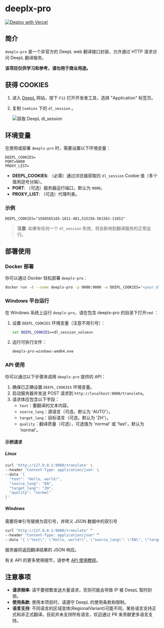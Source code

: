 # deeplx-pro

[![Deploy with Vercel](https://vercel.com/button)](https://vercel.com/new/clone?repository-url=https%3A%2F%2Fgithub.com%2Fxiaozhou26%2Fdeeplx-pro&env=DEEPL_COOKIES&project-name=deeplx-pro&repository-name=deeplx-pro)

## 简介

`deeplx-pro` 是一个非官方的 DeepL web 翻译接口封装，允许通过 HTTP 请求访问 DeepL 翻译服务。

**该项目仅供学习和参考，请勿用于商业用途。**

## 获得 COOKIES

1. 进入 [DeepL](https://www.deepl.com) 网站，按下 `F12` 打开开发者工具，选择 "Application" 标签页。
2. 复制 `Cookies` 下的 `dl_session` 。

   ![获取 DeepL dl_session](https://cdn.jsdmirror.com/gh/xiaozhou26/tuph@main/images/2024-03-07%20120245.png)

## 环境变量

在使用或部署 `deeplx-pro` 时，需要设置以下环境变量：

```plaintext
DEEPL_COOKIES=
PORT=9000
PROXY_LIST=
```

- **DEEPL_COOKIES**: （必需）通过浏览器获取的 `dl_session` Cookie 值（多个值用逗号分隔）。
- **PORT**: （可选）服务器运行端口，默认为 `9000`。
- **PROXY_LIST**: （可选）代理列表。

### 示例

```
DEEPL_COOKIES="1560565165-1811-481,515156-561561-11651"
```

> **注意**: 如果有任何一个 `dl_session` 失效，将会影响到翻译服务的正常运行。

## 部署使用

### Docker 部署

你可以通过 Docker 轻松部署 `deeplx-pro`：

```bash
docker run -d --name deeplx-pro -p 9000:9000 -e DEEPL_COOKIES="<your_dl_session_values>" xiaoxiaofeihh/deeplx-pro:latest
```

### Windows 平台运行

在 Windows 系统上运行 `deeplx-pro`，请在包含 deeplx-pro 的目录下打开`cmd` ：

1. 设置 `DEEPL_COOKIES` 环境变量（注意不用引号）：
   ```bat
   set DEEPL_COOKIES=<dl_session_values>
   ```
2. 运行可执行文件：
   ```bat
   deeplx-pro-windows-amd64.exe
   ```

### API 使用

你可以通过以下步骤来调用 `deeplx-pro` 提供的 API：

1. 确保已正确设置 `DEEPL_COOKIES` 环境变量。
2. 启动服务器并发送 POST 请求到 `http://localhost:9000/translate`。
3. 请求体应包含以下字段：
   - `text`：要翻译的文本内容。
   - `source_lang`：源语言（可选，默认为 'AUTO'）。
   - `target_lang`：目标语言（可选，默认为 'ZH'）。
   - `quality`：翻译质量（可选），可选值为 'normal' 或 'fast'，默认为 'normal'。

#### 示例请求

##### Linux

```sh
curl 'http://127.0.0.1:9000/translate' \
--header 'Content-Type: application/json' \
--data '{
  "text": "Hello, world!",
  "source_lang": "EN",
  "target_lang": "ZH",
  "quality": "normal"
}'
```

##### Windows

需要将单引号替换为双引号，并转义 JSON 数据中的双引号

```bat
curl "http://127.0.0.1:9000/translate" ^
--header "Content-Type: application/json" ^
--data "{ \"text\": \"Hello, world!\", \"source_lang\": \"EN\", \"target_lang\": \"ZH\", \"quality\": \"normal\" }"
```

服务器将返回翻译结果的 JSON 响应。

有关 API 的更多使用细节，请参考 [API 使用教程](https://github.com/xiaozhou26/deeplx/blob/main/API.md)。

## 注意事项

- **请求频率**: 请不要频繁发送大量请求，否则可能会导致 IP 被 DeepL 暂时封锁。
- **使用条款**: 使用本项目时，请遵守 DeepL 的使用条款和限制。
- **语言支持**: 不同语言的区域变体(RegionalVariant)可能不同，某些语言支持正式和非正式翻译。目前并未支持所有语言，欢迎通过 PR 来贡献更多语言支持。